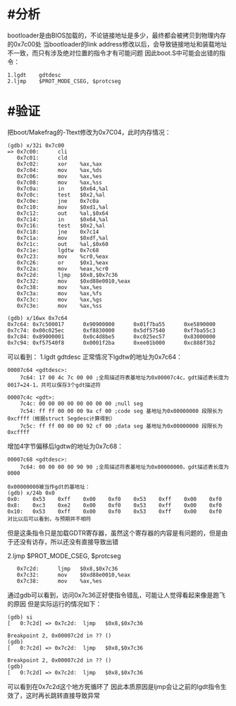 #分析
=====
bootloader是由BIOS加载的，不论链接地址是多少，最终都会被拷贝到物理内存的0x7c00处
当bootloader的link address修改以后，会导致链接地址和装载地址不一致，而只有涉及绝对位置的指令才有可能问题
因此boot.S中可能会出错的指令：
```
1.lgdt    gdtdesc
2.ljmp    $PROT_MODE_CSEG, $protcseg
```

#验证
=====
把boot/Makefrag的-Ttext修改为0x7C04，此时内存情况：
```
(gdb) x/32i 0x7c00  
=> 0x7c00:      cli    
   0x7c01:      cld    
   0x7c02:      xor    %ax,%ax
   0x7c04:      mov    %ax,%ds
   0x7c06:      mov    %ax,%es
   0x7c08:      mov    %ax,%ss
   0x7c0a:      in     $0x64,%al
   0x7c0c:      test   $0x2,%al
   0x7c0e:      jne    0x7c0a
   0x7c10:      mov    $0xd1,%al
   0x7c12:      out    %al,$0x64
   0x7c14:      in     $0x64,%al
   0x7c16:      test   $0x2,%al
   0x7c18:      jne    0x7c14
   0x7c1a:      mov    $0xdf,%al
   0x7c1c:      out    %al,$0x60
   0x7c1e:      lgdtw  0x7c68
   0x7c23:      mov    %cr0,%eax
   0x7c26:      or     $0x1,%eax
   0x7c2a:      mov    %eax,%cr0
   0x7c2d:      ljmp   $0x8,$0x7c36
   0x7c32:      mov    $0xd88e0010,%eax
   0x7c38:      mov    %ax,%es
   0x7c3a:      mov    %ax,%fs
   0x7c3c:      mov    %ax,%gs
   0x7c3e:      mov    %ax,%ss

(gdb) x/16wx 0x7c64
0x7c64: 0x7c500017      0x90900000      0x01f7ba55      0xe5890000
0x7c74: 0x00c025ec      0xf8830000      0x5df57540      0xf7ba55c3
0x7c84: 0x89000001      0x0c4d8be5      0xc025ec57      0x83000000
0x7c94: 0xf57540f8      0x0001f2ba      0xee01b000      0xc888f3b2
```
可以看到：
1.lgdt    gdtdesc
正常情况下lgdtw的地址为0x7c64：
```
00007c64 <gdtdesc>:
    7c64: 17 00 4c 7c 00 00 ;全局描述符表基地址为0x00007c4c，gdt描述表长度为0017=24-1，共可以保存3个gdt描述符

00007c4c <gdt>:
    7c4c: 00 00 00 00 00 00 00 00 ;null seg
    7c54: ff ff 00 00 00 9a cf 00 ;code seg 基地址为0x00000000 段限长为0xcffff（根据struct Segdesc计算得到）
    7c5c: ff ff 00 00 00 92 cf 00 ;data seg 基地址为0x00000000 段限长为0xcffff
```
增加4字节偏移后lgdtw的地址为0x7c68：
```
00007c68 <gdtdesc>:
    7c64: 00 00 00 00 90 90 ;全局描述符表基地址为0x00000000，gdt描述表长度为0000

0x00000000被当作gdt的基地址：
(gdb) x/24b 0x0  
0x0:    0x53    0xff    0x00    0xf0    0x53    0xff    0x00    0xf0
0x8:    0xc3    0xe2    0x00    0xf0    0x53    0xff    0x00    0xf0
0x10:   0x53    0xff    0x00    0xf0    0x53    0xff    0x00    0xf0
对比以后可以看到，与预期并不相符
```
但是这条指令只是加载GDTR寄存器，虽然这个寄存器的内容是有问题的，但是由于还没有访存，所以还没有直接导致出错

2.ljmp    $PROT_MODE_CSEG, $protcseg
```
   0x7c2d:      ljmp   $0x8,$0x7c36
   0x7c32:      mov    $0xd88e0010,%eax
   0x7c38:      mov    %ax,%es
```
通过gdb可以看到，访问0x7c36正好使指令错乱，可能让人觉得看起来像是跑飞的原因
但是实际运行的情况如下：
```
(gdb) si
[   0:7c2d] => 0x7c2d:  ljmp   $0x8,$0x7c36

Breakpoint 2, 0x00007c2d in ?? ()
(gdb) 
[   0:7c2d] => 0x7c2d:  ljmp   $0x8,$0x7c36

Breakpoint 2, 0x00007c2d in ?? ()
(gdb) 
[   0:7c2d] => 0x7c2d:  ljmp   $0x8,$0x7c36
```
可以看到在0x7c2d这个地方死循环了
因此本质原因是ljmp会让之前的lgdt指令生效了，这时再长跳转直接导致异常
